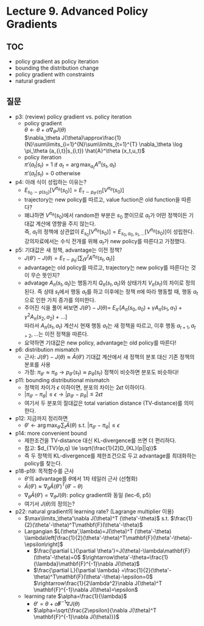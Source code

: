 # Lecture 9. Advanced Policy Gradients

## TOC
- policy gradient as policy iteration
- bounding the distribution change
- policy gradient with constraints
- natural gradient

## 질문
- p3: (review) policy gradient vs. policy iteration
  - policy gradient  
    $\theta \leftarrow \theta + \alpha\nabla_\theta J(\theta)$  
    $\nabla_\theta J(\theta)\approx\frac{1}{N}\sum\limits_{i=1}^{N}\sum\limits_{t=1}^{T}
    \nabla_\theta \log \pi_\theta (a_{i,t}|s_{i,t}) \hat{A}^\theta (x_t,u_t)$
  - policy iteration  
    $\pi'(a_t|s_t)=1$ if $a_t=\arg\max_{a_t}A^\pi(s_t,a_t)$  
    $\pi'(a_t|s_t)=0$ otherwise
- p4: 아래 식이 성립하는 이유는?
  - $E_{s_0\sim p(s_0)}[V^{\pi_\theta}(s_0)] = E_{\tau\sim p_{\theta'}(\tau)}[V^{\pi_\theta}(s_0)]$  
  - trajectory는 new policy를 따르고, value fuction은 old function을 따른다?
  - 왜냐하면 $V^{\pi_\theta}(s_0)$에서 random한 부분은 $s_0$ 뿐이므로 $a_t$가 어떤 정책이든 기대값 계산에 영향을 주지 않는다.  
    즉, $a_t$의 정책에 상관없이 $E_{s_0}[V^{\pi_\theta}(s_0)]=E_{s_0,a_0,s_1,...}[V^{\pi_\theta}(s_0)]$이 성립한다.   
    강의자료에서는 수식 전개를 위해 $a_t$가 new policy를 따른다고 가정했다.
- p5: 기대값은 새 정책, advantage는 이전 정책? 
  - $J(\theta')-J(\theta)=E_{\tau\sim p_\theta'} \left[ \sum_t \gamma^t A^{\pi_\theta} (s_t,a_t)\right]$
  - advantage는 old policy를 따르고, trajectory는 new policy를 따른다는 것이 무슨 뜻인지?
  - advatage $A_\pi (s_t,a_t)$는 행동가치 $Q_\pi(s_t,a_t)$와 상태가치 $V_\pi(s_t)$의 차이로 정의된다.
    즉 상태 $s_t$에서 행동 $a_t$를 하고 이후에는 정책 $\pi$에 따라 행동할 때,
    행동 $a_t$으로 인한 가치 증가를 의미한다.
  - 주어진 식을 풀어 써보면 $J(\theta')-J(\theta)=$
    $E_{\pi'}[A_\pi(s_0,a_0)+\gamma A_\pi(s_1,a_1)+\gamma^2 A_\pi(s_2,a_2)+...]$  
    따라서 $A_\pi(s_t,a_t)$ 계산시 현재 행동 $a_t$는 새 정책을 따르고, 이후 행동 $a_{t+1},a_{t+2},...$는 이전 정책을 따른다.
  - 요약하면 기대값은 new policy, advantage는 old policy를 따른다!
- p6: distribution mismatch
  - 근사: $J(\theta')-J(\theta)\approx\bar{A}(\theta')$ 기대값 계산에서 새 정책의 분포 대신 기존 정책의 분포를 사용 
  - 가정: $\pi_{\theta'}\approx\pi_{\theta} \rightarrow p_{\theta'}(s_t)\approx p_{\theta}(s_t)$
    정책이 비슷하면 분포도 비슷하다!
- p11: bounding distributional mismatch
  - 정책의 차이가 $\epsilon$ 이하이면, 분포의 차이는 $2\epsilon t$ 이하이다.   
  - $|\pi_{\theta'}-\pi_{\theta}|\le\epsilon \rightarrow |p_{\theta'}-p_{\theta}|\le 2\epsilon t$
  - 여기서 두 분포의 절대값은 total variation distance (TV-distance)를 의미한다.
- p12: 지금까지 정리하면
  - $\theta'\leftarrow \arg\max_{\theta'}\sum_t \bar{A}(\theta)$
    s.t. $|\pi_{\theta'}-\pi_\theta| \le \epsilon$
- p14: more convenient bound
  - 제한조건을 TV-distance 대신 KL-divergence를 쓰면 더 편리하다.
  - 참고: $d_{TV}(p,q) \le \sqrt{\frac{1}{2}D_{KL}(p||q)}$
  - 즉 두 정책의 KL-divergence를 제한조건으로 두고 advantage를 최대화하는 policy를 찾는다.
- p18-p19: 목적함수를 근사
  - $\theta'$의 advantage를 $\theta$에서 1차 테일러 근사 (선형화)
  - $\bar{A}(\theta')\approx \nabla_\theta \bar{A}(\theta')^T (\theta'-\theta)$
  - $\nabla_\theta\bar{A}(\theta')=\nabla_\theta J(\theta)$: policy gradient와  동일 (lec-6, p5)
  - 여기서 $J(\theta)$의 정의는?
- p22: natural gradient의 learning rate? (Lagrange multiplier 이용)
  - $\max\limits_\theta'\nabla J(\theta)^T (\theta'-\theta)$
    s.t. $\frac{1}{2}(\theta'-\theta)^T\mathbf{F}(\theta'-\theta)$
  - Largangian $L(\theta',\lambda)=J(\theta)^T (\theta'-\theta)
    \lambda\left[\frac{1}{2}(\theta'-\theta)^T\mathbf{F}(\theta'-\theta)-\epsilon\right]$  
    - $\frac{\partial L}{\partial \theta'}=J(\theta)-\lambda\mathbf{F}(\theta'-\theta)=0$
    $\rightarrow\theta'-\theta=\frac{1}{\lambda}\mathbf{F}^{-1}\nabla J(\theta)$  
    - $\frac{\partial L}{\partial \lambda}
      =\frac{1}{2}(\theta'-\theta)^T\mathbf{F}(\theta'-\theta)-\epsilon=0$
    $\rightarrow\frac{1}{2\lambda^2}\nabla J(\theta)^T \mathbf{F}^{-1}\nabla J(\theta)=\epsilon$
  - learning rate $\alpha=\frac{1}{\lambda}$
    - $\theta'=\theta+\alpha\mathbf{F}^{-1}\nabla J(\theta)$
    - $\alpha=\sqrt{\frac{2\epsilon}{\nabla J(\theta)^T \mathbf{F}^{-1}\nabla J(\theta)}}$
      
    
    
    
    
